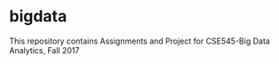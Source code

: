 # bigdata
This repository contains Assignments and Project for CSE545-Big Data Analytics, Fall 2017
